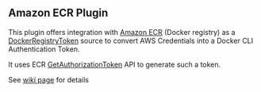 ## Amazon ECR Plugin

This plugin offers integration with [Amazon ECR](https://aws.amazon.com/ecr/) (Docker registry) as a [DockerRegistryToken](https://github.com/jenkinsci/docker-commons-plugin/blob/master/src/main/java/org/jenkinsci/plugins/docker/commons/credentials/DockerRegistryToken.java) source to convert AWS Credentials into a Docker CLI Authentication Token.

It uses ECR [GetAuthorizationToken](http://docs.aws.amazon.com/AmazonECR/latest/APIReference/API_GetAuthorizationToken.html) API to generate such a token.

See [wiki page](https://wiki.jenkins-ci.org/display/JENKINS/Amazon+ECR) for details
